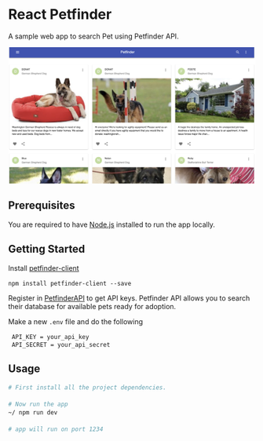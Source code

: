 # React Petfinder
A sample web app to search Pet using Petfinder API.

![Interface](petfinder.png?raw=true "Web App picture")

## Prerequisites

You are required to have [Node.js](https://nodejs.org/) installed to run the app locally.

## Getting Started

Install [petfinder-client](https://www.npmjs.com/package/petfinder-client) 
```
npm install petfinder-client --save
```

Register in [PetfinderAPI](https://www.petfinder.com/developers/api-key) to get API keys. Petfinder API allows you to search their database for available pets ready for adoption.

Make a new `.env` file and do the following

```
 API_KEY = your_api_key
 API_SECRET = your_api_secret
```

## Usage

```sh
# First install all the project dependencies.

# Now run the app
~/ npm run dev 

# app will run on port 1234